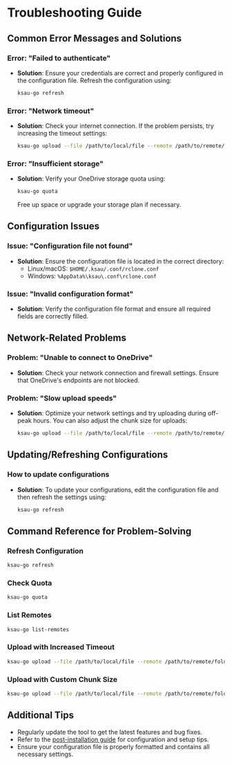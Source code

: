 # Troubleshooting Guide

## Common Error Messages and Solutions

### Error: "Failed to authenticate"
- **Solution**: Ensure your credentials are correct and properly configured in the configuration file. Refresh the configuration using:
  ```bash
  ksau-go refresh
  ```

### Error: "Network timeout"
- **Solution**: Check your internet connection. If the problem persists, try increasing the timeout settings:
  ```bash
  ksau-go upload --file /path/to/local/file --remote /path/to/remote/folder --timeout 60s
  ```

### Error: "Insufficient storage"
- **Solution**: Verify your OneDrive storage quota using:
  ```bash
  ksau-go quota
  ```
  Free up space or upgrade your storage plan if necessary.

## Configuration Issues

### Issue: "Configuration file not found"
- **Solution**: Ensure the configuration file is located in the correct directory:
  - Linux/macOS: `$HOME/.ksau/.conf/rclone.conf`
  - Windows: `%AppData%\ksau\.conf\rclone.conf`

### Issue: "Invalid configuration format"
- **Solution**: Verify the configuration file format and ensure all required fields are correctly filled.

## Network-Related Problems

### Problem: "Unable to connect to OneDrive"
- **Solution**: Check your network connection and firewall settings. Ensure that OneDrive's endpoints are not blocked.

### Problem: "Slow upload speeds"
- **Solution**: Optimize your network settings and try uploading during off-peak hours. You can also adjust the chunk size for uploads:
  ```bash
  ksau-go upload --file /path/to/local/file --remote /path/to/remote/folder --chunk-size 10485760
  ```

## Updating/Refreshing Configurations

### How to update configurations
- **Solution**: To update your configurations, edit the configuration file and then refresh the settings using:
  ```bash
  ksau-go refresh
  ```

## Command Reference for Problem-Solving

### Refresh Configuration
```bash
ksau-go refresh
```

### Check Quota
```bash
ksau-go quota
```

### List Remotes
```bash
ksau-go list-remotes
```

### Upload with Increased Timeout
```bash
ksau-go upload --file /path/to/local/file --remote /path/to/remote/folder --timeout 60s
```

### Upload with Custom Chunk Size
```bash
ksau-go upload --file /path/to/local/file --remote /path/to/remote/folder --chunk-size 10485760
```

## Additional Tips
- Regularly update the tool to get the latest features and bug fixes.
- Refer to the [post-installation guide](post-installation.md) for configuration and setup tips.
- Ensure your configuration file is properly formatted and contains all necessary settings.
